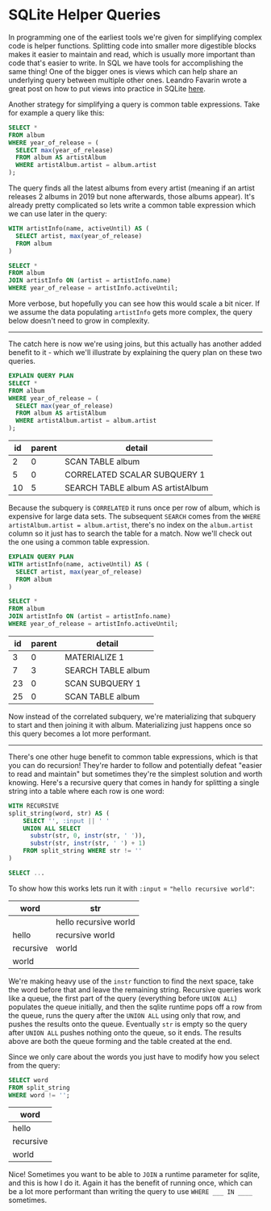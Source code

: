 # SQLite Helper Queries


In programming one of the earliest tools we're given for simplifying complex code is helper functions.
Splitting code into smaller more digestible blocks makes it easier to maintain and read, which is
usually more important than code that's easier to write. In SQL we have tools for accomplishing
the same thing! One of the bigger ones is views which
can help share an underlying query between multiple other ones. Leandro Favarin wrote a great
post on how to put views into practice in SQLite [here](https://leandrofavarin.com/sqldelight-powerful-codegen).

Another strategy for simplifying a query is common table expressions. Take for example a query like this:

```sql
SELECT *
FROM album
WHERE year_of_release = (
  SELECT max(year_of_release)
  FROM album AS artistAlbum
  WHERE artistAlbum.artist = album.artist
);
```

The query finds all the latest albums from every artist (meaning if an artist releases 2 albums in 2019 but none afterwards, those albums appear).
It's already pretty complicated so lets write a common table expression which we can use later in the query:

```sql
WITH artistInfo(name, activeUntil) AS (
  SELECT artist, max(year_of_release)
  FROM album
)

SELECT *
FROM album
JOIN artistInfo ON (artist = artistInfo.name)
WHERE year_of_release = artistInfo.activeUntil;
```

More verbose, but hopefully you can see how this would scale a bit nicer. If we assume the data populating `artistInfo`
gets more complex, the query below doesn't need to grow in complexity.
 
---
 
The catch here is now we're using joins,
but this actually has another added benefit to it - which we'll illustrate by explaining the query plan on these two queries.

```sql
EXPLAIN QUERY PLAN
SELECT *
FROM album
WHERE year_of_release = (
  SELECT max(year_of_release)
  FROM album AS artistAlbum
  WHERE artistAlbum.artist = album.artist
);
```

| id | parent | detail                            |
|----|--------|-----------------------------------|
| 2  | 0      | SCAN TABLE album                  |
| 5  | 0      | CORRELATED SCALAR SUBQUERY 1      |
| 10 | 5      | SEARCH TABLE album AS artistAlbum |

Because the subquery is `CORRELATED` it runs once per row of album, which is expensive for large data sets.
The subsequent `SEARCH` comes from the `WHERE artistAlbum.artist = album.artist`, there's no index on the `album.artist`
column so it just has to search the table for a match. Now we'll check out the one using a common table expression.

```sql
EXPLAIN QUERY PLAN
WITH artistInfo(name, activeUntil) AS (
  SELECT artist, max(year_of_release)
  FROM album
)

SELECT *
FROM album
JOIN artistInfo ON (artist = artistInfo.name)
WHERE year_of_release = artistInfo.activeUntil;
```

| id | parent | detail             |
|----|--------|--------------------|
| 3  | 0      | MATERIALIZE 1      |
| 7  | 3      | SEARCH TABLE album |
| 23 | 0      | SCAN SUBQUERY 1    |
| 25 | 0      | SCAN TABLE album   |

Now instead of the correlated subquery, we're materializing that subquery to start and then joining it with album. Materializing
just happens once so this query becomes a lot more performant.

---
 
There's one other huge benefit to common table expressions, which is that you can do
recursion! They're harder to follow and potentially defeat "easier to read and maintain" but sometimes they're the simplest solution and worth
knowing. Here's a recursive query that comes in handy for splitting a single string into a table where each row is one word:

```sql
WITH RECURSIVE
split_string(word, str) AS (
    SELECT '', :input || ' '
    UNION ALL SELECT
      substr(str, 0, instr(str, ' ')),
      substr(str, instr(str, ' ') + 1)
    FROM split_string WHERE str != ''
)

SELECT ...
```

To show how this works lets run it with `:input` = `"hello recursive world"`:

| word      | str                    |
|-----------|------------------------|
|           | hello recursive world  |
| hello     | recursive world        |
| recursive | world                  |
| world     |                        |

We're making heavy use of the `instr` function to find the next space, take the word before that and leave the remaining string. Recursive
queries work like a queue, the first part of the query (everything before `UNION ALL`) populates the queue initially, and
then the sqlite runtime pops off a row from the queue, runs the query after the `UNION ALL` using only that row, and pushes the results onto the
queue. Eventually `str` is empty so the query after `UNION ALL` pushes nothing onto the queue, so it ends. The results above are both the queue forming
and the table created at the end.
 
Since we only care about the words you just have to modify how you select from the query:

```sql
SELECT word
FROM split_string
WHERE word != '';
```

| word      |
|-----------|
| hello     |
| recursive |
| world     |

Nice! Sometimes you want to be able to `JOIN` a runtime parameter for sqlite, and this is how I do it. Again it has the benefit of running once,
which can be a lot more performant than writing the query to use `WHERE ___ IN ____` sometimes.


